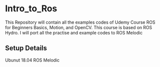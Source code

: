 # Intro_to_Ros
This Repository will contain all the examples codes of Udemy Course ROS for Beginners Basics, Motion, and OpenCV. This course is based on ROS Hydro. I will port all the practise and example codes to ROS Melodic

## Setup Details
Ubunut 18.04 
ROS Melodic

